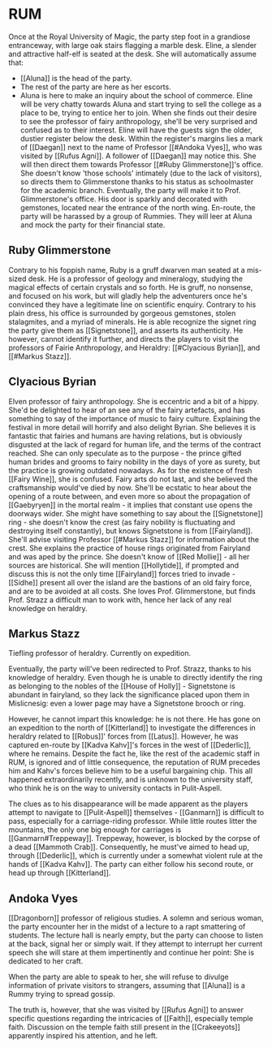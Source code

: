 # RUM
Once at the Royal University of Magic, the party step foot in a grandiose entranceway, with large oak stairs flagging a marble desk. Eline, a slender and attractive half-elf is seated at the desk. She will automatically assume that:
- [[Aluna]] is the head of the party.
- The rest of the party are here as her escorts.
- Aluna is here to make an inquiry about the school of commerce.
Eline will be very chatty towards Aluna and start trying to sell the college as a place to be, trying to entice her to join. When she finds out their desire to see the professor of fairy anthropology, she'll be very surprised and confused as to their interest.
Eline will have the guests sign the older, dustier register below the desk. Within the register's margins lies a mark of [[Daegan]] next to the name of Professor [[#Andoka Vyes]], who was visited by  [[Rufus Agni]]. A follower of [[Daegan]] may notice this.
She will then direct them towards Professor [[#Ruby Glimmerstone]]'s office. She doesn't know 'those schools' intimately (due to the lack of visitors), so directs them to Glimmerstone thanks to his status as schoolmaster for the academic branch.
Eventually, the party will make it to Prof. Glimmerstone's office. His door is sparkly and decorated with gemstones, located near the entrance of the north wing.
En-route, the party will be harassed by a group of Rummies. They will leer at Aluna and mock the party for their financial state. 
## Ruby Glimmerstone
Contrary to his foppish name, Ruby is a gruff dwarven man seated at a mis-sized desk. He is a professor of geology and mineralogy, studying the magical effects of certain crystals and so forth. He is gruff, no nonsense, and focused on his work, but will gladly help the adventurers once he's convinced they have a legitimate line on scientific enquiry.
Contrary to his plain dress, his office is surrounded by gorgeous gemstones, stolen stalagmites, and a myriad of minerals. He is able recognize the signet ring the party give them as [[Signetstone]], and asserts its authenticity. He however, cannot identify it further, and directs the players to visit the professors of Fairie Anthropology, and Heraldry: [[#Clyacious Byrian]], and [[#Markus Stazz]].
## Clyacious Byrian
Elven professor of fairy anthropology. She is eccentric and a bit of a hippy. She'd be delighted to hear of an see any of the fairy artefacts, and has something to say of the importance of music to fairy culture.
Explaining the festival in more detail will horrify and also delight Byrian. She believes it is fantastic that fairies and humans are having relations, but is obviously disgusted at the lack of regard for human life, and the terms of the contract reached. She can only speculate as to the purpose - the prince gifted human brides and grooms to fairy nobility in the days of yore as surety, but the practice is growing outdated nowadays.
As for the existence of fresh [[Fairy Wine]], she is confused. Fairy arts do not last, and she believed the craftsmanship would've died by now.
She'll be ecstatic to hear about the opening of a route between, and even more so about the propagation of [[Gaebyryen]] in the mortal realm - it implies that constant use opens the doorways wider.
She might have something to say about the [[Signetstone]] ring - she doesn't know the crest (as fairy nobility is fluctuating and destroying itself constantly), but knows Signetstone is from [[Fairyland]]. She'll advise visiting Professor [[#Markus Stazz]] for information about the crest. She explains the practice of house rings originated from Fairyland and was aped by the prince.
She doesn't know of [[Red Mollie]] - all her sources are historical. 
She will mention [[Hollytide]], if prompted and discuss this is not the only time [[Fairyland]] forces tried to invade - [[Sídhe]] present all over the island are the bastions of an old fairy force, and are to be avoided at all costs.
She loves Prof. Glimmerstone, but finds Prof. Strazz a difficult man to work with, hence her lack of any real knowledge on heraldry.
## Markus Stazz
Tiefling professor of heraldry. Currently on expedition.

Eventually, the party will've been redirected to Prof. Strazz, thanks to his knowledge of heraldry. Even though he is unable to directly identify the ring as belonging to the nobles of the [[House of Holly]] - Signetstone is abundant in fairyland, so they lack the significance placed upon them in Mislicnesig: even a lower page may have a Signetstone brooch or ring.

However, he cannot impart this knowledge: he is not there. He has gone on an expedition to the north of [[Kitterland]] to investigate the differences in heraldry related to [[Robus]]' forces from [[Latus]]. However, he was captured en-route by [[Kadva Kahv]]'s forces in the west of [[Dederlic]], where he remains. Despite the fact he, like the rest of the academic staff in RUM, is ignored and of little consequence, the reputation of RUM precedes him and Kahv's forces believe him to be a useful bargaining chip. This all happened extraordinarily recently, and is unknown to the university staff, who think he is on the way to university contacts in Pulit-Aspell.

The clues as to his disappearance will be made apparent as the players attempt to navigate to [[Pulit-Aspell]] themselves - [[Ganmarn]] is difficult to pass, especially for a carriage-riding professor. While little routes litter the mountains, the only one big enough for carriages is [[Ganmarn#Treppeway]]. Treppeway, however, is blocked by the corpse of a dead [[Mammoth Crab]]. Consequently, he must've aimed to head up, through [[Dederlic]], which is currently under a somewhat violent rule at the hands of [[Kadva Kahv]]. The party can either follow his second route, or head up through [[Kitterland]].
## Andoka Vyes
[[Dragonborn]] professor of religious studies. A solemn and serious woman, the party encounter her in the midst of a lecture to a rapt smattering of students. The lecture hall is nearly empty, but the party can choose to listen at the back, signal her or simply wait. If they attempt to interrupt her current speech she will stare at them impertinently and continue her point: She is dedicated to her craft.

When the party are able to speak to her, she will refuse to divulge information of private visitors to strangers, assuming that [[Aluna]] is a Rummy trying to spread gossip.

The truth is, however, that she was visited by [[Rufus Agni]] to answer specific questions regarding the intricacies of [[Faith]], especially temple faith. Discussion on the temple faith still present in the [[Crakeeyots]] apparently inspired his attention, and he left.